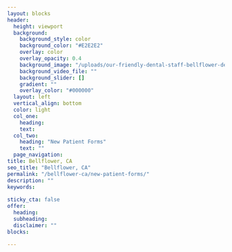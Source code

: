 ```yaml
---
layout: blocks
header:
  height: viewport
  background:
    background_style: color
    background_color: "#E2E2E2"
    overlay: color
    overlay_opacity: 0.4
    background_image: "/uploads/our-friendly-dental-staff-bellflower-dental-bellflower-ca-hero.jpg"
    background_video_file: ""
    background_slider: []
    gradient: ""
    overlay_color: "#000000"
  layout: left
  vertical_align: bottom
  color: light
  col_one:
    heading: 
    text: 
  col_two:
    heading: "New Patient Forms"
    text: ""
  page_navigation:
title: Bellflower, CA
seo_title: "Bellflower, CA"
permalink: "/bellflower-ca/new-patient-forms/"
description: ""
keywords:
  
sticky_cta: false
offer:
  heading: 
  subheading: 
  disclaimer: ""
blocks:
    
---
```

